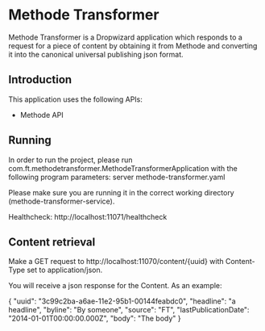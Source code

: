 # Methode Transformer
Methode Transformer is a Dropwizard application which responds to a request for a piece of content by 
obtaining it from Methode and converting it into the canonical universal publishing json format.

## Introduction
This application uses the following APIs:
 * Methode API

## Running
In order to run the project, please run com.ft.methodetransformer.MethodeTransformerApplication with the following program
parameters: server methode-transformer.yaml

Please make sure you are running it in the correct working directory (methode-transformer-service).

Healthcheck: http://localhost:11071/healthcheck

## Content retrieval
Make a GET request to http://localhost:11070/content/{uuid} with Content-Type set to application/json.

You will receive a json response for the Content. As an example:

{
"uuid": "3c99c2ba-a6ae-11e2-95b1-00144feabdc0",
"headline": "a headline",
"byline": "By someone",
"source": "FT",
"lastPublicationDate": "2014-01-01T00:00:00.000Z",
"body": "<body>The body</body>"
}



